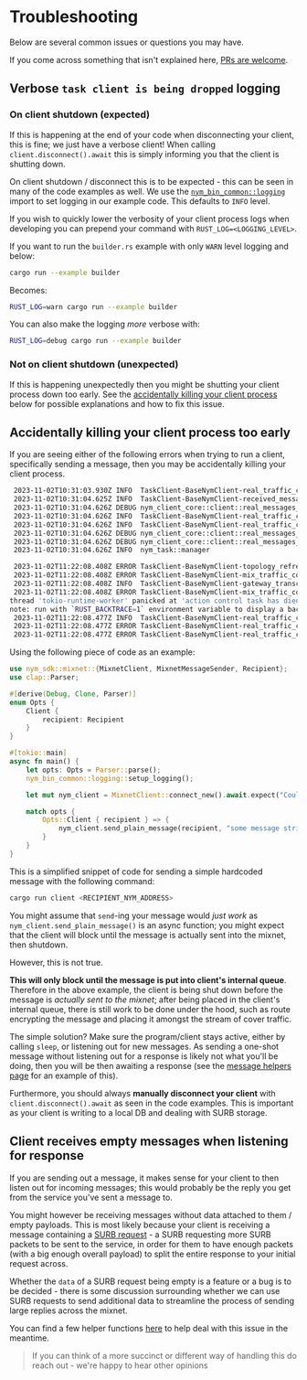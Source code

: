 # Troubleshooting
Below are several common issues or questions you may have.

If you come across something that isn't explained here, [PRs are welcome](https://github.com/nymtech/nym/issues/new/choose).

## Verbose `task client is being dropped` logging
### On client shutdown (expected)
If this is happening at the end of your code when disconnecting your client, this is fine; we just have a verbose client! When calling `client.disconnect().await` this is simply informing you that the client is shutting down.

On client shutdown / disconnect this is to be expected - this can be seen in many of the code examples as well. We use the [`nym_bin_common::logging`](https://github.com/nymtech/nym/blob/develop/common/bin-common/src/logging/mod.rs) import to set logging in our example code. This defaults to `INFO` level.

If you wish to quickly lower the verbosity of your client process logs when developing you can prepend your command with `RUST_LOG=<LOGGING_LEVEL>`.

If you want to run the `builder.rs` example with only `WARN` level logging and below:

```sh
cargo run --example builder
```

Becomes:

```sh
RUST_LOG=warn cargo run --example builder
```

You can also make the logging _more_ verbose with:

```sh
RUST_LOG=debug cargo run --example builder
```

### Not on client shutdown (unexpected)
If this is happening unexpectedly then you might be shutting your client process down too early. See the [accidentally killing your client process](#accidentally-killing-your-client-process-too-early) below for possible explanations and how to fix this issue.

## Accidentally killing your client process too early
If you are seeing either of the following errors when trying to run a client, specifically sending a message, then you may be accidentally killing your client process.

```sh
 2023-11-02T10:31:03.930Z INFO  TaskClient-BaseNymClient-real_traffic_controller-ack_control-action_controller                           > the task client is getting dropped
 2023-11-02T10:31:04.625Z INFO  TaskClient-BaseNymClient-received_messages_buffer-request_receiver                                       > the task client is getting dropped
 2023-11-02T10:31:04.626Z DEBUG nym_client_core::client::real_messages_control::acknowledgement_control::input_message_listener          > InputMessageListener: Exiting
 2023-11-02T10:31:04.626Z INFO  TaskClient-BaseNymClient-real_traffic_controller-ack_control-input_message_listener                      > the task client is getting dropped
 2023-11-02T10:31:04.626Z INFO  TaskClient-BaseNymClient-real_traffic_controller-reply_control                                           > the task client is getting dropped
 2023-11-02T10:31:04.626Z DEBUG nym_client_core::client::real_messages_control                                                           > The reply controller has finished execution!
 2023-11-02T10:31:04.626Z DEBUG nym_client_core::client::real_messages_control::acknowledgement_control                                  > The input listener has finished execution!
 2023-11-02T10:31:04.626Z INFO  nym_task::manager                                                                                        > All registered tasks succesfully shutdown
```

```sh
 2023-11-02T11:22:08.408Z ERROR TaskClient-BaseNymClient-topology_refresher                                                  > Assuming this means we should shutdown...
 2023-11-02T11:22:08.408Z ERROR TaskClient-BaseNymClient-mix_traffic_controller                                              > Polling shutdown failed: channel closed
 2023-11-02T11:22:08.408Z INFO  TaskClient-BaseNymClient-gateway_transceiver-child                                           > the task client is getting dropped
 2023-11-02T11:22:08.408Z ERROR TaskClient-BaseNymClient-mix_traffic_controller                                              > Assuming this means we should shutdown...
thread 'tokio-runtime-worker' panicked at 'action control task has died: TrySendError { kind: Disconnected }', /home/.local/share/cargo/git/checkouts/nym-fbd2f6ea2e760da9/a800cba/common/client-core/src/client/real_messages_control/message_handler.rs:634:14
note: run with `RUST_BACKTRACE=1` environment variable to display a backtrace
 2023-11-02T11:22:08.477Z INFO  TaskClient-BaseNymClient-real_traffic_controller-ack_control-input_message_listener          > the task client is getting dropped
 2023-11-02T11:22:08.477Z ERROR TaskClient-BaseNymClient-real_traffic_controller-ack_control-input_message_listener          > Polling shutdown failed: channel closed
 2023-11-02T11:22:08.477Z ERROR TaskClient-BaseNymClient-real_traffic_controller-ack_control-input_message_listener          > Assuming this means we should shutdown...
```

Using the following piece of code as an example:

```rust
use nym_sdk::mixnet::{MixnetClient, MixnetMessageSender, Recipient};
use clap::Parser;

#[derive(Debug, Clone, Parser)]
enum Opts {
    Client {
        recipient: Recipient
    }
}

#[tokio::main]
async fn main() {
    let opts: Opts = Parser::parse();
    nym_bin_common::logging::setup_logging();

    let mut nym_client = MixnetClient::connect_new().await.expect("Could not build Nym client");

    match opts {
        Opts::Client { recipient } => {
            nym_client.send_plain_message(recipient, "some message string").await.expect("send failed");
        }
    }
}
```

This is a simplified snippet of code for sending a simple hardcoded message with the following command:

```sh
cargo run client <RECIPIENT_NYM_ADDRESS>
```

You might assume that `send`-ing your message would _just work_ as `nym_client.send_plain_message()` is an async function; you might expect that the client will block until the message is actually sent into the mixnet, then shutdown.

However, this is not true.

**This will only block until the message is put into client's internal queue**. Therefore in the above example, the client is being shut down before the message is _actually sent to the mixnet_; after being placed in the client's internal queue, there is still work to be done under the hood, such as route encrypting the message and placing it amongst the stream of cover traffic.

The simple solution? Make sure the program/client stays active, either by calling `sleep`, or listening out for new messages. As sending a one-shot message without listening out for a response is likely not what you'll be doing, then you will be then awaiting a response (see the [message helpers page](./message-helpers.md) for an example of this).

Furthermore, you should always **manually disconnect your client** with `client.disconnect().await` as seen in the code examples. This is important as your client is writing to a local DB and dealing with SURB storage.

## Client receives empty messages when listening for response
If you are sending out a message, it makes sense for your client to then listen out for incoming messages; this would probably be the reply you get from the service you've sent a message to.

You might however be receiving messages without data attached to them / empty payloads. This is most likely because your client is receiving a message containing a [SURB request](../../../network/traffic/anonymous-replies) - a SURB requesting more SURB packets to be sent to the service, in order for them to have enough packets (with a big enough overall payload) to split the entire response to your initial request across.

Whether the `data` of a SURB request being empty is a feature or a bug is to be decided - there is some discussion surrounding whether we can use SURB requests to send additional data to streamline the process of sending large replies across the mixnet.

You can find a few helper functions [here](./message-helpers.md) to help deal with this issue in the meantime.

> If you can think of a more succinct or different way of handling this do reach out - we're happy to hear other opinions
